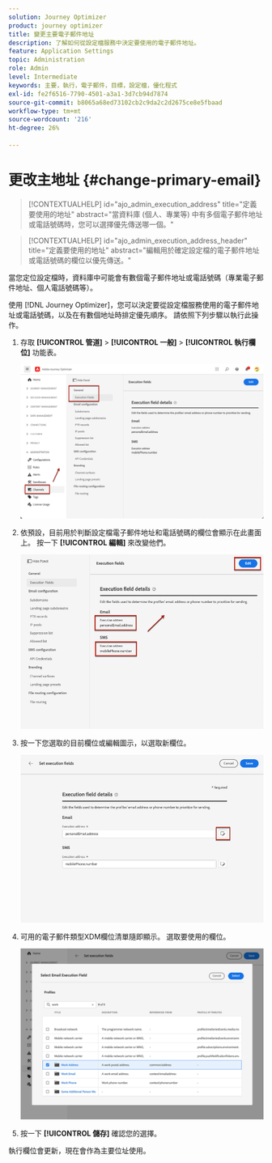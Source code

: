 ```yaml
---
solution: Journey Optimizer
product: journey optimizer
title: 變更主要電子郵件地址
description: 了解如何從設定檔服務中決定要使用的電子郵件地址。
feature: Application Settings
topic: Administration
role: Admin
level: Intermediate
keywords: 主要，執行，電子郵件，目標，設定檔，優化程式
exl-id: fe2f6516-7790-4501-a3a1-3d7cb94d7874
source-git-commit: b8065a68ed73102cb2c9da2c2d2675ce8e5fbaad
workflow-type: tm+mt
source-wordcount: '216'
ht-degree: 26%

---
```


# 更改主地址 {#change-primary-email}

>[!CONTEXTUALHELP]
>id="ajo_admin_execution_address"
>title="定義要使用的地址"
>abstract="當資料庫 (個人、專業等) 中有多個電子郵件地址或電話號碼時，您可以選擇優先傳送哪一個。"

>[!CONTEXTUALHELP]
>id="ajo_admin_execution_address_header"
>title="定義要使用的地址"
>abstract="編輯用於確定設定檔的電子郵件地址或電話號碼的欄位以優先傳送。"

當您定位設定檔時，資料庫中可能會有數個電子郵件地址或電話號碼（專業電子郵件地址、個人電話號碼等）。

使用 [!DNL Journey Optimizer]，您可以決定要從設定檔服務使用的電子郵件地址或電話號碼，以及在有數個地址時排定優先順序。 請依照下列步驟以執行此操作。

1. 存取  **[!UICONTROL 管道]** > **[!UICONTROL 一般]** > **[!UICONTROL 執行欄位]** 功能表。

   ![](assets/primary-address-execution-fields.png)

1. 依預設，目前用於判斷設定檔電子郵件地址和電話號碼的欄位會顯示在此畫面上。 按一下 **[!UICONTROL 編輯]** 來改變他們。

   ![](assets/primary-address.png)

1. 按一下您選取的目前欄位或編輯圖示，以選取新欄位。

   ![](assets/primary-address-edit.png)

1. 可用的電子郵件類型XDM欄位清單隨即顯示。 選取要使用的欄位。

   ![](assets/primary-address-select-field.png)

1. 按一下 **[!UICONTROL 儲存]** 確認您的選擇。

執行欄位會更新，現在會作為主要位址使用。

<!--1. You can also select an additional field to use as secondary email address. This allows you to determine which field to use if the primary field is empty for a profile. -->
